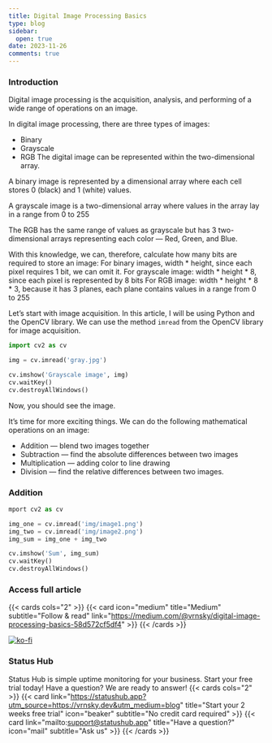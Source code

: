 ```yaml
---
title: Digital Image Processing Basics
type: blog
sidebar:
  open: true
date: 2023-11-26
comments: true
---
```

### Introduction
Digital image processing is the acquisition, analysis, and performing of a wide range of operations on an image.

In digital image processing, there are three types of images:
- Binary
- Grayscale
- RGB
The digital image can be represented within the two-dimensional array.

A binary image is represented by a dimensional array where each cell stores 0 (black) and 1 (white) values.

A grayscale image is a two-dimensional array where values in the array lay in a range from 0 to 255

The RGB has the same range of values as grayscale but has 3 two-dimensional arrays representing each color — Red, Green, and Blue.

With this knowledge, we can, therefore, calculate how many bits are required to store an image:
For binary images, width * height, since each pixel requires 1 bit, we can omit it.
For grayscale image: width * height * 8, since each pixel is represented by 8 bits
For RGB image: width * height * 8 * 3, because it has 3 planes, each plane contains values in a range from 0 to 255

Let’s start with image acquisition. In this article, I will be using Python and the OpenCV library.
We can use the method `imread` from the OpenCV library for image acquisition.

```python {filename="main.py"}
import cv2 as cv

img = cv.imread('gray.jpg')

cv.imshow('Grayscale image', img)
cv.waitKey()
cv.destroyAllWindows()
```

Now, you should see the image.

It’s time for more exciting things. We can do the following mathematical operations on an image:

- Addition — blend two images together
- Subtraction — find the absolute differences between two images
- Multiplication — adding color to line drawing
- Division — find the relative differences between two images.

### Addition
```python {filename="addition.py"}
mport cv2 as cv

img_one = cv.imread('img/image1.png')
img_two = cv.imread('img/image2.png')
img_sum = img_one + img_two

cv.imshow('Sum', img_sum)
cv.waitKey()
cv.destroyAllWindows()
```

### Access full article
{{< cards cols="2" >}}
{{< card icon="medium" title="Medium" subtitle="Follow & read" link="https://medium.com/@vrnsky/digital-image-processing-basics-58d572cf5df4" >}}
{{< /cards >}}

[![ko-fi](https://ko-fi.com/img/githubbutton_sm.svg)](https://ko-fi.com/J3J416GZA5)

### Status Hub
Status Hub is simple uptime monitoring for your business. Start your free trial today!
Have a question? We are ready to answer!
{{< cards cols="2" >}}
{{< card link="https://statushub.app?utm_source=https://vrnsky.dev&utm_medium=blog" title="Start your 2 weeks free trial" icon="beaker" subtitle="No credit card required" >}}
{{< card link="mailto:support@statushub.app" title="Have a question?" icon="mail" subtitle="Ask us" >}}
{{< /cards >}}
